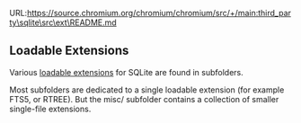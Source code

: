 URL:https://source.chromium.org/chromium/chromium/src/+/main:third_party\sqlite\src\ext\README.md
## Loadable Extensions

Various [loadable extensions](https://sqlite.org/loadext.html) for
SQLite are found in subfolders.

Most subfolders are dedicated to a single loadable extension (for
example FTS5, or RTREE).  But the misc/ subfolder contains a collection
of smaller single-file extensions.
